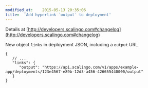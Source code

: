 ```yaml
---
modified_at:	2015-05-13 20:35:06
title:	'Add hyperlink `output` to deployment'
---
```


Details at [http://developers.scalingo.com#changelog](http://developers.scalingo.com#changelog)

New object `links` in deployment JSON, including a `output` URL

```
{
   // ...
   "links": {
      "output": "https://api.scalingo.com/v1/apps/example-app/deployments/123e4567-e89b-12d3-a456-426655440000/output"
   }
}
```
